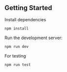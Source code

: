 ## Getting Started

Install dependencies

```bash
npm install
```

Run the development server:

```bash
npm run dev
```

For testing

```bash
npm run test
```
